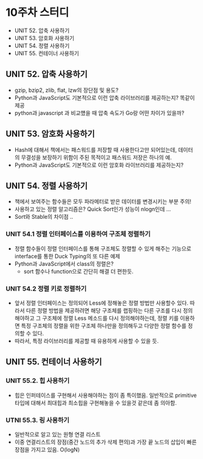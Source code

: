 # 10주차 스터디 

* UNIT 52. 압축 사용하기 
* UNIT 53. 암호화 사용하기 
* UNIT 54. 정렬 사용하기 
* UNIT 55. 컨테이너 사용하기 

## UNIT 52. 압축 사용하기 

* gzip, bzip2, zlib, flat, lzw의 장단점 및 용도? 
* Python과 JavaScript도 기본적으로 이런 압축 라이브러리를 제공하는지? 똑같이 제공
* python과 javascript 과 비교헀을 때 압축 속도가 Go랑 어떤 차이가 있을까?

## UNIT 53. 암호화 사용하기 

* Hash에 대해서 책에서는 패스워드를 저장할 때 사용한다고만 되어있는데, 데이터의 무결성을 보장하기 위함이 주된 목적이고 패스워드 저장은 하나의 예.
* Python과 JavaScript도 기본적으로 이런 암호화 라이브러리를 제공하는지?

## UNIT 54. 정렬 사용하기 

* 책에서 보여주는 함수들은 모두 파라메터로 받은 데이터를 변경시키는 부분 주의!
* 사용하고 있는 정렬 알고리즘은? Quick Sort인가 성능이 nlogn인데 ...
* Sort와 Stable의 차이점 .. 

### UNIT 54.1 정렬 인터페이스를 이용하여 구조체 정렬하기 

* 정렬 함수들이 정렬 인터페이스를 통해 구조체도 정렬할 수 있게 해주는 기능으로 interface를 통한 Duck Typing의 또 다른 예제
* Python과  JavaScript에서 class의 정렬은?
    * sort 함수나 function으로 간단히 해결 더 편한듯.

### UNIT 54.2 정렬 키로 정렬하기 

* 앞서 정렬 인터페이스는 정의되어 Less에 정해놓은 정렬 방법만 사용할수 있다. 따라서 다른 정렬 방법을 제공하려면 해당 구조체를 랩핑하는 다른 구조를 다시 정의해야하고 그 구조체에 정렬 Less 메소드를 다시 정의해야하는데, 정렬 키를 이용하면 특정 구조체의 정렬을 위한 구조체 하나만을 정의해두고 다양한 정렬 함수를 정의할 수 있다. 
* 따라서, 특정 라이브러리를 제공할 때 유용하게 사용할 수 있을 듯. 

## UNIT 55. 컨테이너 사용하기 

### UNIT 55.2. 힙 사용하기 

* 힙은 인퍼테이스를 구현해서 사용해야하는 점이 좀 특이했음. 일반적으로 primitive 타입에 대해서 최대힙과 최소힙을 구현해놓을 수 있을것 같은데 좀 의아함. 

### UTNI 55.3. 링 사용하기 

* 일반적으로 알고 있는 원형 연결 리스트 
* 이중 연결리스트의 장점(중간 노드의 추가 삭제 편의)과 가장 끝 노드의 삽입이 빠른 장점을 가지고 있음. O(logN)